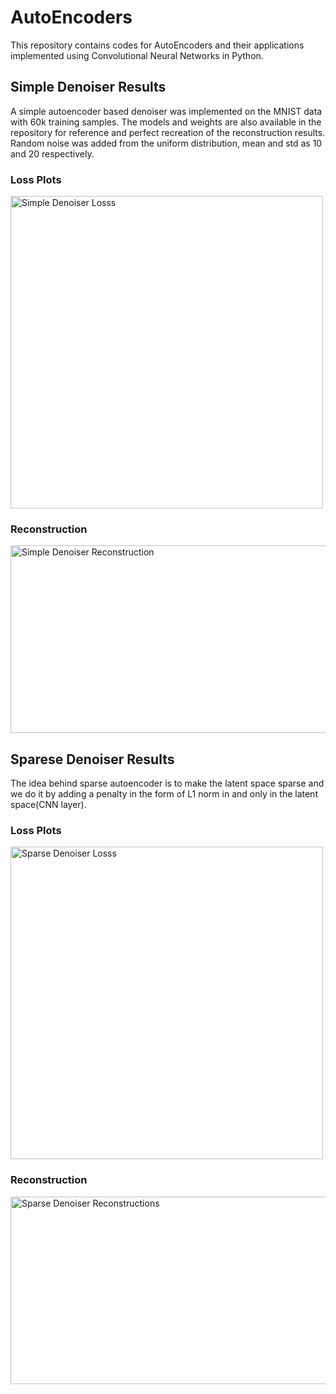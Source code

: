 # AutoEncoders
This repository contains codes for AutoEncoders and their applications implemented using Convolutional Neural Networks in Python.

## Simple Denoiser Results
A simple autoencoder based denoiser was implemented on the MNIST data with 60k training samples. The models and weights are also available in the repository for reference and perfect recreation of the reconstruction results. Random noise was added from the uniform distribution, mean and std as 10 and 20 respectively.

### Loss Plots
<img src="https://user-images.githubusercontent.com/62461730/147847096-84f7d984-1cef-4561-bfcf-274370798b24.jpeg" alt="Simple Denoiser Losss" width="500" height="500">


### Reconstruction
<img src="https://user-images.githubusercontent.com/62461730/147847237-4ed0f287-bde9-43d8-85f4-923f075f980f.png" alt="Simple Denoiser Reconstruction" width="600" height="300">

## Sparese Denoiser Results
The idea behind sparse autoencoder is to make the latent space sparse and we do it by adding a penalty in the form of L1 norm in and only in the latent space(CNN layer).

### Loss Plots
<img src="https://user-images.githubusercontent.com/62461730/147847278-1dd2cd5e-1da4-454d-97a4-35051949035d.jpeg" alt="Sparse Denoiser Losss" width="500" height="500">


### Reconstruction


<img src="https://user-images.githubusercontent.com/62461730/147847294-255da273-db47-4f80-ad4e-1046e64e6bdb.png" alt="Sparse Denoiser Reconstructions" width="600" height="300">
